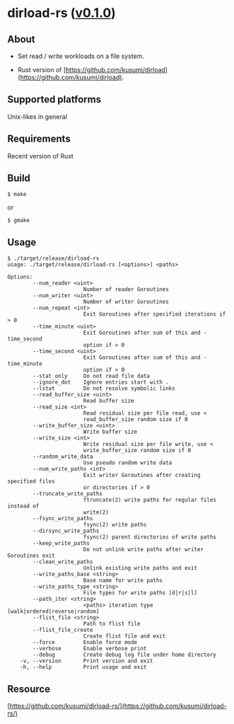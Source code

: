dirload-rs ([v0.1.0](https://github.com/kusumi/dirload-rs/releases/tag/v0.1.0))
========

## About

+ Set read / write workloads on a file system.

+ Rust version of [https://github.com/kusumi/dirload](https://github.com/kusumi/dirload).

## Supported platforms

Unix-likes in general

## Requirements

Recent version of Rust

## Build

    $ make

or

    $ gmake

## Usage

    $ ./target/release/dirload-rs
    usage: ./target/release/dirload-rs [<options>] <paths>
    
    Options:
            --num_reader <uint>
                            Number of reader Goroutines
            --num_writer <uint>
                            Number of writer Goroutines
            --num_repeat <int>
                            Exit Goroutines after specified iterations if > 0
            --time_minute <uint>
                            Exit Goroutines after sum of this and -time_second
                            option if > 0
            --time_second <uint>
                            Exit Goroutines after sum of this and -time_minute
                            option if > 0
            --stat_only     Do not read file data
            --ignore_dot    Ignore entries start with .
            --lstat         Do not resolve symbolic links
            --read_buffer_size <uint>
                            Read buffer size
            --read_size <int>
                            Read residual size per file read, use <
                            read_buffer_size random size if 0
            --write_buffer_size <uint>
                            Write buffer size
            --write_size <int>
                            Write residual size per file write, use <
                            write_buffer_size random size if 0
            --random_write_data
                            Use pseudo random write data
            --num_write_paths <int>
                            Exit writer Goroutines after creating specified files
                            or directories if > 0
            --truncate_write_paths
                            ftruncate(2) write paths for regular files instead of
                            write(2)
            --fsync_write_paths
                            fsync(2) write paths
            --dirsync_write_paths
                            fsync(2) parent directories of write paths
            --keep_write_paths
                            Do not unlink write paths after writer Goroutines exit
            --clean_write_paths
                            Unlink existing write paths and exit
            --write_paths_base <string>
                            Base name for write paths
            --write_paths_type <string>
                            File types for write paths [d|r|s|l]
            --path_iter <string>
                            <paths> iteration type [walk|ordered|reverse|random]
            --flist_file <string>
                            Path to flist file
            --flist_file_create
                            Create flist file and exit
            --force         Enable force mode
            --verbose       Enable verbose print
            --debug         Create debug log file under home directory
        -v, --version       Print version and exit
        -h, --help          Print usage and exit

## Resource

[https://github.com/kusumi/dirload-rs/](https://github.com/kusumi/dirload-rs/)
